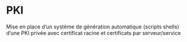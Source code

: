 # PKI
Mise en place d’un système de génération automatique (scripts shells) d’une PKI privée avec certificat racine et certificats par serveur/service
